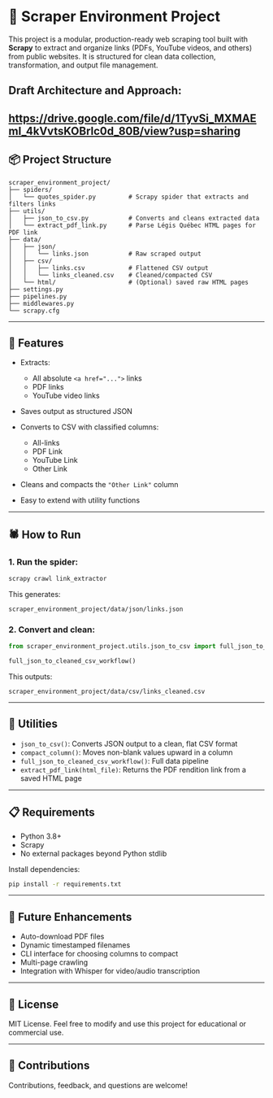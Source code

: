 
# 🔗 Scraper Environment Project

This project is a modular, production-ready web scraping tool built with **Scrapy** to extract and organize links (PDFs, YouTube videos, and others) from public websites. It is structured for clean data collection, transformation, and output file management.

## Draft Architecture and Approach:
https://drive.google.com/file/d/1TyvSi_MXMAEmI_4kVvtsKOBrlc0d_80B/view?usp=sharing 
---

## 📦 Project Structure

```
scraper_environment_project/
├── spiders/
│   └── quotes_spider.py         # Scrapy spider that extracts and filters links
├── utils/
│   ├── json_to_csv.py           # Converts and cleans extracted data
│   └── extract_pdf_link.py      # Parse Légis Québec HTML pages for PDF link
├── data/
│   ├── json/
│   │   └── links.json           # Raw scraped output
│   ├── csv/
│   │   ├── links.csv            # Flattened CSV output
│   │   └── links_cleaned.csv    # Cleaned/compacted CSV
│   └── html/                    # (Optional) saved raw HTML pages
├── settings.py
├── pipelines.py
├── middlewares.py
└── scrapy.cfg
```

---

## 🚀 Features

* Extracts:

  * All absolute `<a href="...">` links
  * PDF links
  * YouTube video links
* Saves output as structured JSON
* Converts to CSV with classified columns:

  * All-links
  * PDF Link
  * YouTube Link
  * Other Link
* Cleans and compacts the `"Other Link"` column
* Easy to extend with utility functions

---

## 🕷 How to Run

### 1. Run the spider:

```bash
scrapy crawl link_extractor
```

This generates:

```
scraper_environment_project/data/json/links.json
```

### 2. Convert and clean:

```python
from scraper_environment_project.utils.json_to_csv import full_json_to_cleaned_csv_workflow

full_json_to_cleaned_csv_workflow()
```

This outputs:

```
scraper_environment_project/data/csv/links_cleaned.csv
```

---

## 🧠 Utilities

* `json_to_csv()`: Converts JSON output to a clean, flat CSV format
* `compact_column()`: Moves non-blank values upward in a column
* `full_json_to_cleaned_csv_workflow()`: Full data pipeline
* `extract_pdf_link(html_file)`: Returns the PDF rendition link from a saved HTML page

---

## 📋 Requirements

* Python 3.8+
* Scrapy
* No external packages beyond Python stdlib

Install dependencies:

```bash
pip install -r requirements.txt
```

---

## 💠 Future Enhancements

* Auto-download PDF files
* Dynamic timestamped filenames
* CLI interface for choosing columns to compact
* Multi-page crawling
* Integration with Whisper for video/audio transcription

---

## 📄 License

MIT License. Feel free to modify and use this project for educational or commercial use.

---

## 🤝 Contributions

Contributions, feedback, and questions are welcome!
